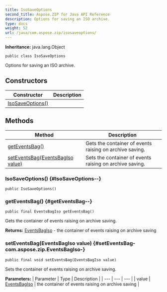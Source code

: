 ```yaml
---
title: IsoSaveOptions
second_title: Aspose.ZIP for Java API Reference
description: Options for saving an ISO archive.
type: docs
weight: 52
url: /java/com.aspose.zip/isosaveoptions/
---
```


**Inheritance:**
java.lang.Object
```
public class IsoSaveOptions
```

Options for saving an ISO archive.
## Constructors

| Constructor | Description |
| --- | --- |
| [IsoSaveOptions()](#IsoSaveOptions--) |  |
## Methods

| Method | Description |
| --- | --- |
| [getEventsBag()](#getEventsBag--) | Gets the container of events raising on archive saving. |
| [setEventsBag(EventsBagIso value)](#setEventsBag-com.aspose.zip.EventsBagIso-) | Sets the container of events raising on archive saving. |
### IsoSaveOptions() {#IsoSaveOptions--}
```
public IsoSaveOptions()
```


### getEventsBag() {#getEventsBag--}
```
public final EventsBagIso getEventsBag()
```


Gets the container of events raising on archive saving.

**Returns:**
[EventsBagIso](../../com.aspose.zip/eventsbagiso) - the container of events raising on archive saving
### setEventsBag(EventsBagIso value) {#setEventsBag-com.aspose.zip.EventsBagIso-}
```
public final void setEventsBag(EventsBagIso value)
```


Sets the container of events raising on archive saving.

**Parameters:**
| Parameter | Type | Description |
| --- | --- | --- |
| value | [EventsBagIso](../../com.aspose.zip/eventsbagiso) | the container of events raising on archive saving |

